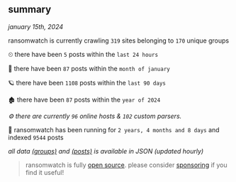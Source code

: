 
## summary
_january 15th, 2024_

ransomwatch is currently crawling `319` sites belonging to `170` unique groups

⏲ there have been `5` posts within the `last 24 hours`

🦈 there have been `87` posts within the `month of january`

🪐 there have been `1108` posts within the `last 90 days`

🏚 there have been `87` posts within the `year of 2024`

_⚙️ there are currently `96` online hosts & `102` custom parsers._

🦕 ransomwatch has been running for `2 years, 4 months and 8 days` and indexed `9544` posts

_all data  [(groups)](http://ransomwhat.telemetry.ltd/groups) and [(posts)](http://ransomwhat.telemetry.ltd/posts) is available in JSON (updated hourly)_

> ransomwatch is fully [open source](https://github.com/joshhighet/ransomwatch#ransomwatch--). please consider [sponsoring](https://github.com/sponsors/joshhighet) if you find it useful!
